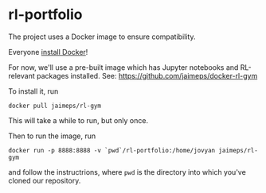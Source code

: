 # rl-portfolio

The project uses a Docker image to ensure compatibility. 

Everyone [install Docker](https://docs.docker.com)!

For now, we'll use a pre-built image which has Jupyter notebooks and 
RL-relevant packages installed. 
See: https://github.com/jaimeps/docker-rl-gym

To install it, run
```
docker pull jaimeps/rl-gym
```
This will take a while to run, but only once.

Then to run the image, run
```
docker run -p 8888:8888 -v `pwd`/rl-portfolio:/home/jovyan jaimeps/rl-gym
```
and follow the instructrions, 
where `pwd` is the directory into which you've cloned our repository.
